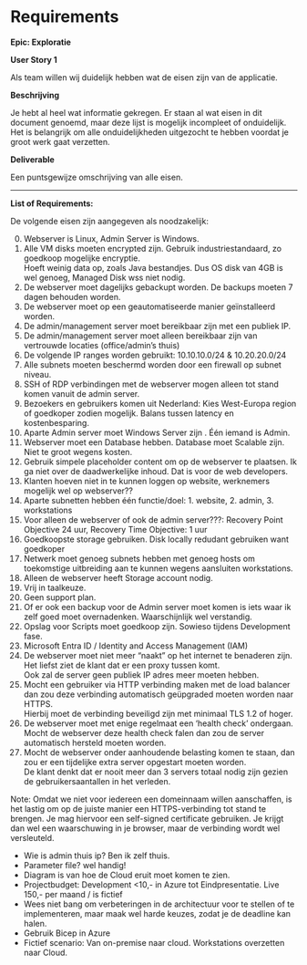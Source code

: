
# Requirements

__Epic: Exploratie__

__User Story 1__

Als team willen wij duidelijk hebben wat de eisen zijn van de applicatie.

__Beschrijving__
	
Je hebt al heel wat informatie gekregen. Er staan al wat eisen in dit document genoemd, maar deze lijst is mogelijk incompleet of onduidelijk. Het is belangrijk om alle onduidelijkheden uitgezocht te hebben voordat je groot werk gaat verzetten.

__Deliverable__
	
Een puntsgewijze omschrijving van alle eisen.

---

__List of Requirements:__

De volgende eisen zijn aangegeven als noodzakelijk:

0.	Webserver is Linux, Admin Server is Windows.
1.	Alle VM disks moeten encrypted zijn. Gebruik industriestandaard, zo goedkoop mogelijke encryptie.  
Hoeft weinig data op, zoals Java bestandjes. Dus OS disk van 4GB is wel genoeg, Managed Disk wss niet nodig.
2.	De webserver moet dagelijks gebackupt worden. De backups moeten 7 dagen behouden worden.
3.	De webserver moet op een geautomatiseerde manier geïnstalleerd worden.
4.	De admin/management server moet bereikbaar zijn met een publiek IP.
5.	De admin/management server moet alleen bereikbaar zijn van vertrouwde locaties (office/admin’s thuis)
6.	De volgende IP ranges worden gebruikt: 10.10.10.0/24 & 10.20.20.0/24
7.	Alle subnets moeten beschermd worden door een firewall op subnet niveau.
8.	SSH of RDP verbindingen met de webserver mogen alleen tot stand komen vanuit de admin server.
9.	Bezoekers en gebruikers komen uit Nederland: Kies West-Europa region of goedkoper zodien mogelijk. Balans tussen latency en kostenbesparing.
10. Aparte Admin server moet Windows Server zijn . Één iemand is Admin.
11.	Webserver moet een Database hebben. Database moet Scalable zijn. Niet te groot wegens kosten.
12.	Gebruik simpele placeholder content om op de webserver te plaatsen. Ik ga niet over de daadwerkelijke inhoud. Dat is voor de web developers.
13. Klanten hoeven niet in te kunnen loggen op website, werknemers mogelijk wel op webserver??
14.	Aparte subnetten hebben één functie/doel: 1. website, 2. admin, 3. workstations
15.	Voor alleen de webserver of ook de admin server???: Recovery Point Objective 24 uur, Recovery Time Objective: 1 uur
16. Goedkoopste storage gebruiken. Disk locally redudant gebruiken want goedkoper
17.	Netwerk moet genoeg subnets hebben met genoeg hosts om toekomstige uitbreiding aan te kunnen wegens aansluiten workstations.
18.	Alleen de webserver heeft Storage account nodig.
19.	Vrij in taalkeuze.
20.	Geen support plan.
21.	Of er ook een backup voor de Admin server moet komen is iets waar ik zelf goed moet overnadenken. Waarschijnlijk wel verstandig.
22.	Opslag voor Scripts moet goedkoop zijn. Sowieso tijdens Development fase.
23. Microsoft Entra ID / Identity and Access Management (IAM)
24. De webserver moet niet meer “naakt” op het internet te benaderen zijn. Het liefst ziet de klant dat er een proxy tussen komt.  
Ook zal de server geen publiek IP adres meer moeten hebben.
25. Mocht een gebruiker via HTTP verbinding maken met de load balancer dan zou deze verbinding automatisch geüpgraded moeten worden naar HTTPS.  
Hierbij moet de verbinding beveiligd zijn met minimaal TLS 1.2 of hoger.
26. De webserver moet met enige regelmaat een ‘health check’ ondergaan.  
Mocht de webserver deze health check falen dan zou de server automatisch hersteld moeten worden.
27. Mocht de webserver onder aanhoudende belasting komen te staan, dan zou er een tijdelijke extra server opgestart moeten worden.  
De klant denkt dat er nooit meer dan 3 servers totaal nodig zijn gezien de gebruikersaantallen in het verleden.

Note: Omdat we niet voor iedereen een domeinnaam willen aanschaffen, is het lastig om op de juiste manier een HTTPS-verbinding tot stand te brengen. Je mag hiervoor een self-signed certificate gebruiken. Je krijgt dan wel een waarschuwing in je browser, maar de verbinding wordt wel versleuteld.


*   Wie is admin thuis ip? Ben ik zelf thuis.
*   Parameter file? wel handig!
*	Diagram is van hoe de Cloud eruit moet komen te zien.
*	Projectbudget: Development <10,- in Azure tot Eindpresentatie. Live 150,- per maand / is fictief
*	Wees niet bang om verbeteringen in de architectuur voor te stellen of te implementeren, maar maak wel harde keuzes, zodat je de deadline kan halen.
*	Gebruik Bicep in Azure
*	Fictief scenario: Van on-premise naar cloud. Workstations overzetten naar Cloud.



